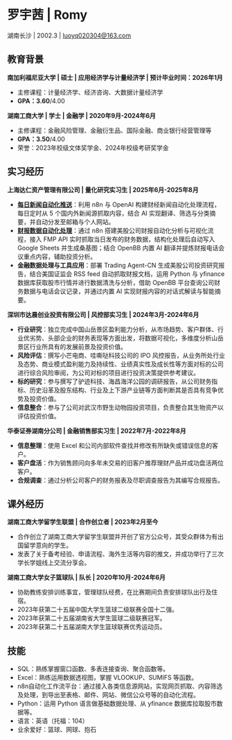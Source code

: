 # 罗宇茜 | Romy
湖南长沙 | 2002.3 | luoyq020304@163.com


## 教育背景
**南加利福尼亚大学 | 硕士 | 应用经济学与计量经济学 | 预计毕业时间：2026年1月**
- 主修课程：计量经济学、经济咨询、大数据计量经济学
- **GPA：3.60**/4.00

**湖南工商大学 | 学士 | 金融学 | 2020年9月-2024年6月**
- 主修课程：金融风险管理、金融衍生品、国际金融、商业银行经营管理等
- **GPA：3.50**/4.00
- 荣誉：2023年校级文体奖学金、2024年校级考研奖学金


## 实习经历
**上海达仁资产管理有限公司 | 量化研究实习生 | 2025年6月-2025年8月**
- [**每日新闻自动化推送**](/posts/)：利用 n8n 与 OpenAI 构建财经新闻自动化处理流程，每日定时从 5 个国内外新闻源抓取内容，结合 AI 实现翻译、筛选与分类摘要，并自动分发至邮箱与个人网站。
- [**财报数据自动化处理**](/earnings/)：通过 n8n 搭建美股公司财报自动化分析与可视化流程，接入 FMP API 实时抓取当日发布的财务数据，结构化处理后自动写入 Google Sheets 并生成桑基图；结合 OpenBB 内置 AI 翻译并提炼财报电话会议重点内容，辅助投资分析。
- **金融数据处理与工具应用**：部署 Trading Agent-CN 生成美股公司投资研究报告，结合美国证监会 RSS feed 自动抓取财报文档，运用 Python 与 yfinance 数据库获取股市行情并进行数据清洗与分析，借助 OpenBB 平台查询公司财务数据与电话会议记录，并通过内置 AI 实现财报内容的对话式解读与智能摘要。

**深圳市达晨创业投资有限公司 | 风控部实习生 | 2024年3月-2024年6月**
- **行业研究**：独立完成中国山岳景区盈利能力分析，从市场趋势、客户群体、行业优劣势、头部企业的财务表现等方面出发，将数据可视化，多维度分析山岳景区行业所具有的发展前景及投资价值。 
- **风险评估**：撰写小芒电商、哇嘶哒科技公司的 IPO 风控报告，从业务所处行业及态势、商业模式盈利能力及持续性、业绩真实性及成长性等方面对标的公司进行综合风险审阅，为公司对标的项目进行投资决策提供参考建议。 
- **标的研究**：参与撰写了驴迹科技、海昌海洋公园的调研报告，从公司财务指标、历史沿革及股东结构、行业及上下游产业链等方面判断其是否具有竞争优势及投资价值。 
- **信息整合**：参与了公司对武汉市野生动物园投资项目，负责整合其生物资产以评估投资价值。

**华泰证券湖南分公司 | 金融销售部实习生 | 2022年7月-2022年8月**
- **信息整理**：使用 Excel 和公司内部软件查找并修改有所缺失或错误信息的客户。 
- **客户盘活**：作为销售顾问向多年未交易的旧客户推荐理财产品并成功盘活两位客户。 
- **合规调查**：通过分析公司客户的财务报表及尽职调查报告为其编写合规报告。 


## 课外经历
**湖南工商大学留学生联盟 | 合作创立者 | 2023年2月至今**
- 合作创立了湖南工商大学留学生联盟并开创了官方公众号，其受众群体为有出国留学意向的学生。  
- 发表了关于备考经验、申请流程、海外生活等内容的推文，并成功举行了三次学长学姐线上交流分享会。

**湖南工商大学女子篮球队 | 队长 | 2020年10月-2024年6月**
- 协助教练安排训练事宜，管理球队经费，在比赛期间负责安排球队出行及住宿。 
- 2023年获第二十五届中国大学生篮球二级联赛全国十二强。 
- 2023年获第二十五届湖南省大学生篮球二级联赛冠军。 
- 2023年获第二十五届湖南大学生篮球联赛优秀运动员。


## 技能
- SQL：熟练掌握窗口函数、多表连接查询、聚合函数等。
- Excel：熟练运用数据透视图，掌握 VLOOKUP、SUMIFS 等函数。
- n8n自动化工作流平台：通过接入各类信息源网站，实现网页抓取、内容筛选及处理，到导出至表格、邮件、网站、微信公众号等的自动化流程。
- Python：运用 Python 语言做基础数据处理、从 yfinance 数据库拉取股市数据等。
- 语言：英语（托福：104）
- 业余爱好：篮球、网球、抱石
